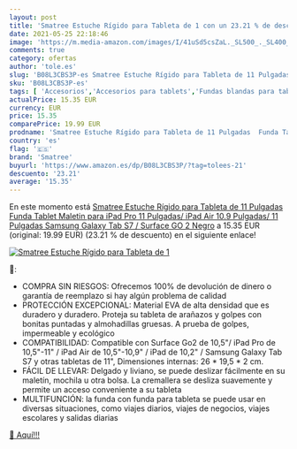 ```yaml
---
layout: post
title: 'Smatree Estuche Rígido para Tableta de 1 con un 23.21 % de descuento'
date: 2021-05-25 22:18:46
image: 'https://m.media-amazon.com/images/I/41uSd5csZaL._SL500_._SL400_.jpg'
comments: true
category: ofertas
author: 'tole.es'
slug: 'B08L3CBS3P-es Smatree Estuche Rígido para Tableta de 11 Pulgadas Funda...'
sku: 'B08L3CBS3P-es'
tags: [ 'Accesorios','Accesorios para tablets','Fundas blandas para tablets','Fundas para tablets','Informática','ipad','smatree', ]
actualPrice: 15.35 EUR
currency: EUR
price: 15.35
comparePrice: 19.99 EUR
prodname: 'Smatree Estuche Rígido para Tableta de 11 Pulgadas  Funda Tablet Maletin para iPad Pro 11 Pulgadas/ iPad Air 10.9 Pulgadas/ 11 Pulgadas Samsung Galaxy Tab S7 / Surface GO 2  Negro'
country: 'es'
flag: '🇪🇸'
brand: 'Smatree'
buyurl: 'https://www.amazon.es/dp/B08L3CBS3P/?tag=tolees-21'
descuento: '23.21'
average: '15.35'
---
```


En este momento está [Smatree Estuche Rígido para Tableta de 11 Pulgadas  Funda Tablet Maletin para iPad Pro 11 Pulgadas/ iPad Air 10.9 Pulgadas/ 11 Pulgadas Samsung Galaxy Tab S7 / Surface GO 2  Negro](https://www.amazon.es/dp/B08L3CBS3P/?tag=tolees-21) a 15.35 EUR (original: 19.99 EUR) (23.21 %  de descuento) en el siguiente enlace!

[![Smatree Estuche Rígido para Tableta de 1](https://m.media-amazon.com/images/I/41uSd5csZaL._SL500_._SL400_.jpg)](https://www.amazon.es/dp/B08L3CBS3P/?tag=tolees-21)

🔎:

- COMPRA SIN RIESGOS: Ofrecemos 100% de devolución de dinero o garantía de reemplazo si hay algún problema de calidad
- PROTECCIÓN EXCEPCIONAL: Material EVA de alta densidad que es duradero y duradero. Proteja su tableta de arañazos y golpes con bonitas puntadas y almohadillas gruesas. A prueba de golpes, impermeable y ecológico
- COMPATIBILIDAD: Compatible con Surface Go2 de 10,5"/ iPad Pro de 10,5"-11" / iPad Air de 10,5"-10,9" / iPad de 10,2" / Samsung Galaxy Tab S7 y otras tabletas de 11", Dimensiones internas: 26 * 19,5 * 2 cm.
- FÁCIL DE LLEVAR: Delgado y liviano, se puede deslizar fácilmente en su maletín, mochila u otra bolsa. La cremallera se desliza suavemente y permite un acceso conveniente a su tableta
- MULTIFUNCIÓN: la funda con funda para tableta se puede usar en diversas situaciones, como viajes diarios, viajes de negocios, viajes escolares y salidas diarias

[🛒 Aquí!!!](https://www.amazon.es/dp/B08L3CBS3P/?tag=tolees-21)
